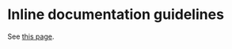 # Inline documentation guidelines



See [this page](../../CoreLibrary/DevelopmentGuidelines/InlineDocumentationGuidelines).